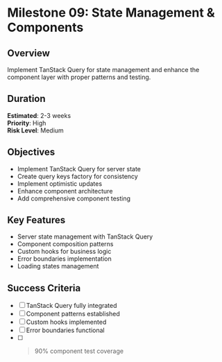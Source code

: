 # Milestone 09: State Management & Components

## Overview
Implement TanStack Query for state management and enhance the component layer with proper patterns and testing.

## Duration
**Estimated**: 2-3 weeks  
**Priority**: High  
**Risk Level**: Medium  

## Objectives
- Implement TanStack Query for server state
- Create query keys factory for consistency
- Implement optimistic updates
- Enhance component architecture
- Add comprehensive component testing

## Key Features
- Server state management with TanStack Query
- Component composition patterns
- Custom hooks for business logic
- Error boundaries implementation
- Loading states management

## Success Criteria
- [ ] TanStack Query fully integrated
- [ ] Component patterns established
- [ ] Custom hooks implemented
- [ ] Error boundaries functional
- [ ] >90% component test coverage